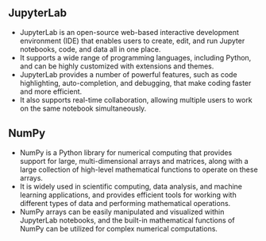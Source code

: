 ## JupyterLab

- JupyterLab is an open-source web-based interactive development environment (IDE) that enables users to create, edit, and run Jupyter notebooks, code, and data all in one place.
- It supports a wide range of programming languages, including Python, and can be highly customized with extensions and themes.
- JupyterLab provides a number of powerful features, such as code highlighting, auto-completion, and debugging, that make coding faster and more efficient.
- It also supports real-time collaboration, allowing multiple users to work on the same notebook simultaneously.

## NumPy

- NumPy is a Python library for numerical computing that provides support for large, multi-dimensional arrays and matrices, along with a large collection of high-level mathematical functions to operate on these arrays.
- It is widely used in scientific computing, data analysis, and machine learning applications, and provides efficient tools for working with different types of data and performing mathematical operations.
- NumPy arrays can be easily manipulated and visualized within JupyterLab notebooks, and the built-in mathematical functions of NumPy can be utilized for complex numerical computations.